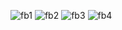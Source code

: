![fb1](https://github.com/onuraltintas2045/FeedBackAI/assets/102854668/2de5bbf4-a076-4582-bcfa-ad975d4e5cf9)
![fb2](https://github.com/onuraltintas2045/FeedBackAI/assets/102854668/b646dad3-e367-4538-851f-cc7735cb73e6)
![fb3](https://github.com/onuraltintas2045/FeedBackAI/assets/102854668/2c54f657-dc79-48bc-967c-ee70c7ccc569)
![fb4](https://github.com/onuraltintas2045/FeedBackAI/assets/102854668/b85f87f3-09dd-45a6-87c8-413e3ad181dc)
